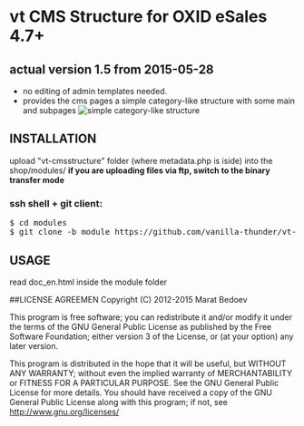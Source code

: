 # vt CMS Structure for OXID eSales 4.7+
## actual version 1.5 from 2015-05-28
* no editing of admin templates needed. 
* provides the cms pages a simple category-like structure with some main and subpages 
![simple category-like structure](https://raw.github.com/vanilla-thunder/vt-cmsstructure/screenshots/screenshot1.jpg)





## INSTALLATION
upload "vt-cmsstructure" folder (where metadata.php is iside) into the shop/modules/
**if you are uploading files via ftp, switch to the binary transfer mode**  
### ssh shell + git client:
<pre>$ cd modules
$ git clone -b module https://github.com/vanilla-thunder/vt-cmsstructure.git</pre>

## USAGE
read doc_en.html inside the module folder


##LICENSE AGREEMEN
Copyright (C) 2012-2015  Marat Bedoev

This program is free software;
you can redistribute it and/or modify it under the terms of the GNU General Public License as published by the Free Software Foundation;
either version 3 of the License, or (at your option) any later version.

This program is distributed in the hope that it will be useful, but WITHOUT ANY WARRANTY;
without even the implied warranty of MERCHANTABILITY or FITNESS FOR A PARTICULAR PURPOSE. See the GNU General Public License for more details.
You should have received a copy of the GNU General Public License along with this program; if not, see <http://www.gnu.org/licenses/>
